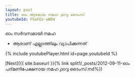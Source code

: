 ```yaml
---
layout: post
title: ഓം ആഴമായ നമഹ ൧൦൮ ടൈംസ്
youtubeId: FhaFDz-wWD4
---
```

 
 
 ഓം സർവസമായി നമഹ 
 
 -  ആരാണ് എല്ലാത്തിലും വ്യാപിക്കുന്നത് 
 
  
 
  
 
 
 
 
 
 


{% include youtubePlayer.html id=page.youtubeId %}
 
[Next]({{ site.baseurl }}{% link  split1/_posts/2012-09-11-ഓം പദ്‌മണിപേക്ഷനായ നമഹ ൧൦൮ ടൈംസ്.md%})
 
